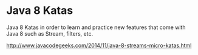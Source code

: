 # Java 8 Katas
Java 8 Katas in order to learn and practice new features that come with Java 8 such as Stream, filters, etc.

http://www.javacodegeeks.com/2014/11/java-8-streams-micro-katas.html
